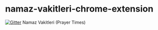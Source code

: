 # namaz-vakitleri-chrome-extension

[![Gitter](https://badges.gitter.im/Join%20Chat.svg)](https://gitter.im/NamazVakitleri/namaz-vakitleri-chrome-extension?utm_source=badge&utm_medium=badge&utm_campaign=pr-badge&utm_content=badge)
Namaz Vakitleri (Prayer Times)
